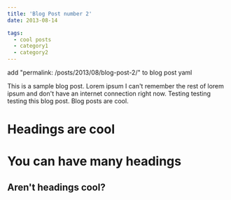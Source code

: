 ```yaml
---
title: 'Blog Post number 2'
date: 2013-08-14

tags:
  - cool posts
  - category1
  - category2
---
```


add "permalink: /posts/2013/08/blog-post-2/" to blog post yaml

This is a sample blog post. Lorem ipsum I can't remember the rest of lorem ipsum and don't have an internet connection right now. Testing testing testing this blog post. Blog posts are cool.

Headings are cool
======

You can have many headings
======

Aren't headings cool?
------
